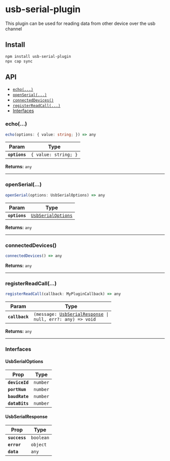 # usb-serial-plugin

This plugin can be used for reading data from other device over the usb channel

## Install

```bash
npm install usb-serial-plugin
npx cap sync
```

## API

<docgen-index>

* [`echo(...)`](#echo)
* [`openSerial(...)`](#openserial)
* [`connectedDevices()`](#connecteddevices)
* [`registerReadCall(...)`](#registerreadcall)
* [Interfaces](#interfaces)

</docgen-index>

<docgen-api>
<!--Update the source file JSDoc comments and rerun docgen to update the docs below-->

### echo(...)

```typescript
echo(options: { value: string; }) => any
```

| Param         | Type                            |
| ------------- | ------------------------------- |
| **`options`** | <code>{ value: string; }</code> |

**Returns:** <code>any</code>

--------------------


### openSerial(...)

```typescript
openSerial(options: UsbSerialOptions) => any
```

| Param         | Type                                                          |
| ------------- | ------------------------------------------------------------- |
| **`options`** | <code><a href="#usbserialoptions">UsbSerialOptions</a></code> |

**Returns:** <code>any</code>

--------------------


### connectedDevices()

```typescript
connectedDevices() => any
```

**Returns:** <code>any</code>

--------------------


### registerReadCall(...)

```typescript
registerReadCall(callback: MyPluginCallback) => any
```

| Param          | Type                                                                                                     |
| -------------- | -------------------------------------------------------------------------------------------------------- |
| **`callback`** | <code>(message: <a href="#usbserialresponse">UsbSerialResponse</a> \| null, err?: any) =&gt; void</code> |

**Returns:** <code>any</code>

--------------------


### Interfaces


#### UsbSerialOptions

| Prop           | Type                |
| -------------- | ------------------- |
| **`deviceId`** | <code>number</code> |
| **`portNum`**  | <code>number</code> |
| **`baudRate`** | <code>number</code> |
| **`dataBits`** | <code>number</code> |


#### UsbSerialResponse

| Prop          | Type                 |
| ------------- | -------------------- |
| **`success`** | <code>boolean</code> |
| **`error`**   | <code>object</code>  |
| **`data`**    | <code>any</code>     |

</docgen-api>
